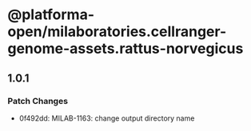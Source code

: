 # @platforma-open/milaboratories.cellranger-genome-assets.rattus-norvegicus

## 1.0.1

### Patch Changes

- 0f492dd: MILAB-1163: change output directory name
